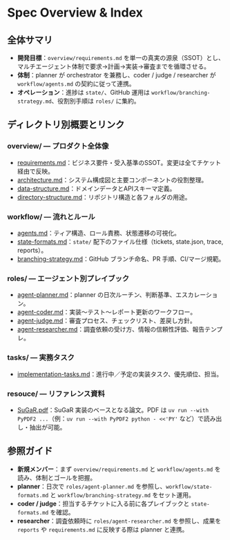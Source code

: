 # Spec Overview & Index

## 全体サマリ
- **開発目標**：`overview/requirements.md` を単一の真実の源泉（SSOT）とし、マルチエージェント体制で要求→計画→実装→審査までを循環させる。
- **体制**：planner が orchestrator を兼務し、coder / judge / researcher が `workflow/agents.md` の契約に従って連携。
- **オペレーション**：進捗は `state/`、GitHub 運用は `workflow/branching-strategy.md`、役割別手順は `roles/` に集約。

## ディレクトリ別概要とリンク

### overview/ — プロダクト全体像
- [requirements.md](overview/requirements.md)：ビジネス要件・受入基準のSSOT。変更は全てチケット経由で反映。
- [architecture.md](overview/architecture.md)：システム構成図と主要コンポーネントの役割整理。
- [data-structure.md](overview/data-structure.md)：ドメインデータとAPIスキーマ定義。
- [directory-structure.md](overview/directory-structure.md)：リポジトリ構造と各フォルダの用途。

### workflow/ — 流れとルール
- [agents.md](workflow/agents.md)：ティア構造、ロール責務、状態遷移の可視化。
- [state-formats.md](workflow/state-formats.md)：`state/` 配下のファイル仕様（tickets, state.json, trace, reports）。
- [branching-strategy.md](workflow/branching-strategy.md)：GitHub ブランチ命名、PR 手順、CI/マージ規範。

### roles/ — エージェント別プレイブック
- [agent-planner.md](roles/agent-planner.md)：planner の日次ルーチン、判断基準、エスカレーション。
- [agent-coder.md](roles/agent-coder.md)：実装〜テスト〜レポート更新のワークフロー。
- [agent-judge.md](roles/agent-judge.md)：審査プロセス、チェックリスト、差戻し方針。
- [agent-researcher.md](roles/agent-researcher.md)：調査依頼の受け方、情報の信頼性評価、報告テンプレ。

### tasks/ — 実務タスク
- [implementation-tasks.md](tasks/implementation-tasks.md)：進行中／予定の実装タスク、優先順位、担当。

### resouce/ — リファレンス資料
- [SuGaR.pdf](resouce/SuGaR.pdf)：SuGaR 実装のベースとなる論文。PDF は `uv run --with PyPDF2 ...`（例：`uv run --with PyPDF2 python - <<'PY'` など）で読み出し・抽出が可能。

## 参照ガイド
- **新規メンバー**：まず `overview/requirements.md` と `workflow/agents.md` を読み、体制とゴールを把握。
- **planner**：日次で `roles/agent-planner.md` を参照し、`workflow/state-formats.md` と `workflow/branching-strategy.md` をセット運用。
- **coder / judge**：担当するチケットに入る前に各プレイブックと `state-formats.md` を確認。
- **researcher**：調査依頼時に `roles/agent-researcher.md` を参照し、成果を `reports` や `requirements.md` に反映する際は planner と連携。
